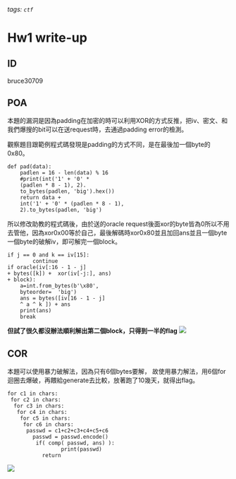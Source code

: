 ###### tags: `ctf`
# Hw1 write-up
## ID
bruce30709
## POA
本題的漏洞是因為padding在加密的時可以利用XOR的方式反推，把iv、密文、和我們爆搜的bit可以在送request時，去通過padding error的檢測。

觀察題目跟範例程式碼發現是padding的方式不同，是在最後加一個byte的0x80。
```python=
def pad(data):
    padlen = 16 - len(data) % 16
    #print(int('1' + '0' * 
    (padlen * 8 - 1), 2).
    to_bytes(padlen, 'big').hex())
    return data + 
    int('1' + '0' * (padlen * 8 - 1),
    2).to_bytes(padlen, 'big')

```
所以修改助教的程式碼後，由於送的oracle request後面xor的byte皆為0所以不用去管他，因為xor0x00等於自己，最後解碼時xor0x80並且加回ans並且一個byte一個byte的破解iv，即可解完一個block。

```python=
if j == 0 and k == iv[15]:
        continue
if oracle(iv[:16 - 1 - j]
+ bytes([k]) +  xor(iv[-j:], ans)
+ block):
    a=int.from_bytes(b'\x80',
    byteorder=  'big')
    ans = bytes([iv[16 - 1 - j]
    ^ a ^ k ]) + ans
    print(ans)
    break
```

**但試了很久都沒辦法順利解出第二個block，只得到一半的flag**
![](https://i.imgur.com/sxeyd7A.png)


## COR
本題可以使用暴力破解法，因為只有6個bytes要解，
故使用暴力解法，用6個for迴圈去爆破，再餵給generate去比較，放著跑了10幾天，就得出flag。

```python=
for c1 in chars:
 for c2 in chars:
  for c3 in chars:
   for c4 in chars:
    for c5 in chars:
	 for c6 in chars:
	  passwd = c1+c2+c3+c4+c5+c6
		passwd = passwd.encode()
		 if( comp( passwd, ans) ):
                 print(passwd)
		   return			
```

![](https://i.imgur.com/WbuRait.png)
